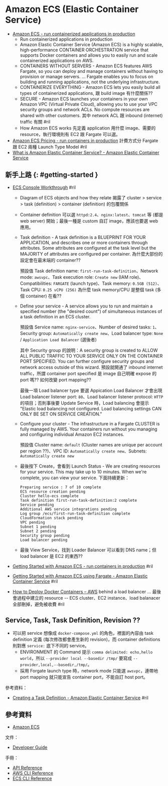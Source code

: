 # Amazon ECS (Elastic Container Service)

  - [Amazon ECS \- run containerized applications in production](https://aws.amazon.com/ecs/)
      - Run containerized applications in production
      - Amazon Elastic Container Service (Amazon ECS) is a highly scalable, high-performance CONTAINER ORCHESTRATION service that supports Docker containers and allows you to easily run and scale containerized applications on AWS.
      - CONTAINERS WITHOUT SERVERS - Amazon ECS features AWS Fargate, so you can deploy and manage containers without having to provision or manage servers. ... Fargate enables you to focus on building and running applications, not the underlying infrastructure.
      - CONTAINERIZE EVERYTHING - Amazon ECS lets you easily build all types of containerized applications, 跟 build image 有什麼關係??
      - SECURE - Amazon ECS launches your containers in your own Amazon VPC (Virtual Private Cloud), allowing you to use your VPC security groups and network ACLs. No compute resources are shared with other customers. 其中 network ACL 跟 inbound (internet) traffic 有關 #ril
      - How Amazon ECS works 先定義 application 用什麼 image、需要的 resource，執行環境則有 EC2 跟 Fargate 可以選。
  - [Amazon ECS Pricing \- run containers in production](https://aws.amazon.com/ecs/pricing/) 計費方式分 Fargate 跟 EC2 兩種 Launch Type Model #ril
  - [What is Amazon Elastic Container Service? \- Amazon Elastic Container Service](https://docs.aws.amazon.com/AmazonECS/latest/developerguide/Welcome.html)

## 新手上路 {: #getting-started }

  - [ECS Console Workthrough](https://console.aws.amazon.com/ecs/home?region=us-east-1#/firstRun) #ril
      - Diagram of ECS objects and how they relate 揭露了 cluster > service > task (definition) > container (definition) 的包覆關係
      - Container definition 可以選 `httpd:2.4`、`nginx:latest`、`tomcat` 等 (都是 web server) 開始；最後一種是 custom 自訂 image，應該也要選 web 應用。
      - Task definition - A task definition is a BLUEPRINT FOR YOUR APPLICATION, and describes one or more containers through attributes. Some attributes are configured at the task level but the MAJORITY of attributes are configured per container. 為什麼大部份的設定會在最末端的 container??

        預設值 Task definition name: `first-run-task-definition`、Network mode: `awsvpc`、Task execution role: `Create new` (IAM role)、Compatibilities: `FARGATE` (launch type)、Task memory: `0.5GB (512)`、Task CPU: `0.25 vCPU (256)` 為什麼 task memory/CPU 是整個 task (多個 container) 在看??

      - Define your service - A service allows you to run and maintain a specified number (the "desired count") of simultaneous instances of a task definition in an ECS cluster.

        預設值 Service name: `nginx-service`、Number of desired tasks: `1`、Security group: `Automatically create new`、Load balancer type: `None` / `Application Load Balancer` (選後者)

        其中 Security group 的說明：A security group is created to ALLOW ALL PUBLIC TRAFFIC TO YOUR SERVICE ONLY ON THE CONTAINER PORT SPECIFIED. You can further configure security groups and network access outside of this wizard. 預設就開通了 inbound internet traffic，所謂 container port specified 是 image 自己明確 expose 的 port 嗎?? 如何改變 port mapping??

        最後一項 Load balancer type 要選 Appication Load Balancer 才會出現 Load balancer listener port: `80`、Load balancer listener protocol: `HTTP` 的項目；否則事後要 Update Service 時，Load balancing 會提示 "Elastic load balancing not configured. Load balancing settings CAN ONLY BE SET ON SERVICE CREATION."

      - Configure your cluster - The infrastructure in a Fargate CLUSTER is fully managed by AWS. Your containers run without you managing and configuring individual Amazon EC2 instances.

        預設值 Cluster name: `default` (Cluster names are unique per account per region ??)、VPC ID: `Automatically create new`、Subnets: `Automatically create new`

      - 最後按下 Create，會看到 Launch Status - We are creating resources for your service. This may take up to 10 minutes. When we're complete, you can view your service. 下面持續更新：

            Preparing service : 7 of 10 complete
            ECS resource creation pending
            Cluster hello-ecs complete
            Task definition first-run-task-definition:2 complete
            Service pending
            Additional AWS service integrations pending
            Log group /ecs/first-run-task-definition complete
            CloudFormation stack pending
            VPC pending
            Subnet 1 pending
            Subnet 2 pending
            Security group pending
            Load balancer pending

      - 最後 View Service，找到 Loader Balancer 可以看到 DNS name；但 load balancer 是 EC2 的東西??

  - [Getting Started with Amazon ECS \- run containers in production](https://aws.amazon.com/ecs/getting-started/) #ril
  - [Getting Started with Amazon ECS using Fargate \- Amazon Elastic Container Service](https://docs.aws.amazon.com/AmazonECS/latest/developerguide/ECS_GetStarted.html) #ril
  - [How to Deploy Docker Containers – AWS](https://aws.amazon.com/getting-started/tutorials/deploy-docker-containers/) behind a load balancer ... 最後會過程中建立的 resource -- ECS cluster、EC2 instance、load balanacer 全部刪掉，避免被收費 #ril

## Service, Task, Task Definition, Revision ??

  - 可以把 service 想像成 `docker-compose.yml` 的角色，裡面的內容由 task definition 定義 (每次修改都會產生新的 revision)，而 container definitions 則對應 `service:` 底下不同的 service。
      - ENVIRONMENT 的 Command 提示 `comma delimited: echo,hello world`，所以 `--provider local --basedir /tmp/` 要寫成 `--provider,local,--basedir,/tmp/`。
      - 採用 Forgate launch type 時，network mode 只能選 `awsvpc`，連帶地 port mapping 就只能宣告 container port，不能自訂 host port。

參考資料：

  - [Creating a Task Definition \- Amazon Elastic Container Service](https://docs.aws.amazon.com/AmazonECS/latest/developerguide/create-task-definition.html) #ril

## 參考資料

  - [Amazon ECS](https://aws.amazon.com/ecs/)

文件：

  - [Developer Guide](https://docs.aws.amazon.com/AmazonECS/latest/developerguide/)

手冊：

  - [API Reference](https://docs.aws.amazon.com/AmazonECS/latest/APIReference/)
  - [AWS CLI Reference](https://docs.aws.amazon.com/cli/latest/reference/ecs/index.html)
  - [ECS CLI Reference](https://docs.aws.amazon.com/AmazonECS/latest/developerguide/ECS_CLI.html)
